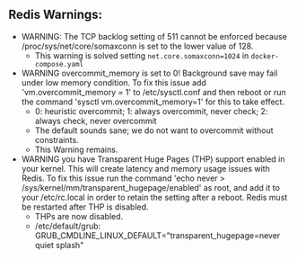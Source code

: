 
## Redis Warnings:

* WARNING: The TCP backlog setting of 511 cannot be enforced because /proc/sys/net/core/somaxconn is set to the lower value of 128.
    * This warning is solved setting `net.core.somaxconn=1024` in `docker-compose.yaml`
* WARNING overcommit_memory is set to 0! Background save may fail under low memory condition. To fix this issue add 'vm.overcommit_memory = 1' to /etc/sysctl.conf and then reboot or run the command 'sysctl vm.overcommit_memory=1' for this to take effect.
    * 0: heuristic overcommit; 1: always overcommit, never check; 2: always check, never overcommit
    * The default sounds sane; we do not want to overcommit without constraints.
    * This Warning remains.
* WARNING you have Transparent Huge Pages (THP) support enabled in your kernel. This will create latency and memory usage issues with Redis. To fix this issue run the command 'echo never > /sys/kernel/mm/transparent_hugepage/enabled' as root, and add it to your /etc/rc.local in order to retain the setting after a reboot. Redis must be restarted after THP is disabled.
    * THPs are now disabled.
    * /etc/default/grub: GRUB_CMDLINE_LINUX_DEFAULT="transparent_hugepage=never quiet splash"

